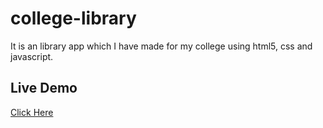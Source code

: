 # college-library
It is an library app which I have made for my college using html5, css and javascript.
## Live Demo
[Click Here]()
